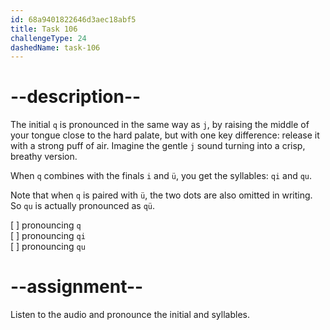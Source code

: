 ```yaml
---
id: 68a9401822646d3aec18abf5
title: Task 106
challengeType: 24
dashedName: task-106
---
```


<!--SPEAKING-->

<!-- (Audio) A: q, qi, qu -->

# --description--

The initial `q` is pronounced in the same way as `j`, by raising the middle of your tongue close to the hard palate, but with one key difference: release it with a strong puff of air. Imagine the gentle `j` sound turning into a crisp, breathy version. 

When `q` combines with the finals `i` and `ü`, you get the syllables: `qi` and `qu`.

Note that when `q` is paired with `ü`, the two dots are also omitted in writing. So `qu` is actually pronounced as `qü`.

[ ] pronouncing `q`  
[ ] pronouncing `qi`  
[ ] pronouncing `qu`

# --assignment--

Listen to the audio and pronounce the initial and syllables.

